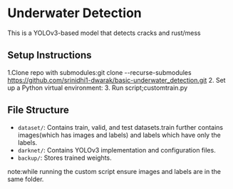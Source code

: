
# Underwater Detection

This is a YOLOv3-based model that detects cracks and rust/mess

## Setup Instructions
1.Clone repo with submodules:git clone --recurse-submodules  https://github.com/srinidhi1-dwarak/basic-underwater_detection.git
2. Set up a Python virtual environment:
3. Run script;customtrain.py
## File Structure

- `dataset/`: Contains train, valid, and test datasets.train further contains images(which has images and labels) and labels which have only the labels.
- `darknet/`: Contains YOLOv3 implementation and configuration files.
- `backup/`: Stores trained weights.

note:while running the custom script ensure images and labels are in the same folder.
